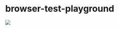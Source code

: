 # browser-test-playground
![](https://github.com/will-byrne/browser-test-playground/workflows/Node%20CI/badge.svg)
